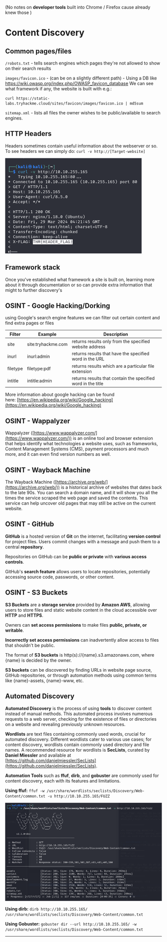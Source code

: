 (No notes on **developer tools** built into Chrome / Firefox cause already knew those )
# Content Discovery

## Common pages/files

`/robots.txt` - tells search engines which pages they're not allowed to show on their search results

`images/favicon.ico` - (can be on a slightly different path) - Using a DB like https://wiki.owasp.org/index.php/OWASP_favicon_database We can see what framework if any, the website is built with
e.g.: 
```shell-session
curl https://static-labs.tryhackme.cloud/sites/favicon/images/favicon.ico | md5sum
```

`sitemap.xml` - lists all files the owner wishes to be public/available to search engines.

## HTTP Headers

Headers sometimes contain useful information about the webserver or so.
To see headers we can simply do: `curl -v http://[Target-website]`

![](../attachments/1a9a45c7d85f24a2a5e56261a9252ccd.png)

## Framework stack
Once you've established what framework a site is built on, learning more about it through documentation or so can provide extra information that might to further discovery's

## OSINT - Google Hacking/Dorking
using Google's search engine features we can filter out certain content and find extra pages or files 

| **Filter** | **Example**        | **Description**                                              |
| ---------- | ------------------ | ------------------------------------------------------------ |
| site       | site:tryhackme.com | returns results only from the specified website address      |
| inurl      | inurl:admin        | returns results that have the specified word in the URL      |
| filetype   | filetype:pdf       | returns results which are a particular file extension        |
| intitle    | intitle:admin      | returns results that contain the specified word in the title |
More information about google hacking can be found here: [https://en.wikipedia.org/wiki/Google_hacking](https://en.wikipedia.org/wiki/Google_hacking)
## OSINT - Wappalyzer
Wappalyzer ([https://www.wappalyzer.com/](https://www.wappalyzer.com/)) is an online tool and browser extension that helps identify what technologies a website uses, such as frameworks, Content Management Systems (CMS), payment processors and much more, and it can even find version numbers as well.
## OSINT - Wayback Machine
The Wayback Machine ([https://archive.org/web/](https://archive.org/web/)) is a historical archive of websites that dates back to the late 90s. You can search a domain name, and it will show you all the times the service scraped the web page and saved the contents. This service can help uncover old pages that may still be active on the current website.

## OSINT - GitHub
**GitHub** is a hosted version of **Git** on the internet, facilitating **version control** for project files. Users commit changes with a message and push them to a central **repository**.

Repositories on GitHub can be **public or private** with **various access controls**.

GitHub's **search feature** allows users to locate repositories, potentially accessing source code, passwords, or other content.

## OSINT - S3 Buckets
**S3 Buckets** are a **storage service** provided by **Amazon AWS**, allowing users to store files and static website content in the cloud accessible over **HTTP** and **HTTPS**.

Owners can **set access permissions** to make files **public, private, or writable**.

**Incorrectly set access permissions** can inadvertently allow access to files that shouldn't be public.

The format of **S3 buckets** is http(s)://{name}.s3.amazonaws.com, where {name} is decided by the owner.

**S3 buckets** can be discovered by finding URLs in website page source, GitHub repositories, or through automation methods using common terms like {name}-assets, {name}-www, etc.
## Automated Discovery
**Automated Discovery** is the process of using **tools** to discover content instead of manual methods. This automated process involves numerous requests to a web server, checking for the existence of files or directories on a website and revealing previously unknown resources.

**Wordlists** are text files containing commonly used words, crucial for automated discovery. Different wordlists cater to various use cases; for content discovery, wordlists contain commonly used directory and file names. A recommended resource for wordlists is **SecLists**, curated by **Daniel Miessler** and available at [https://github.com/danielmiessler/SecLists](https://github.com/danielmiessler/SecLists).

**Automation Tools** such as **ffuf**, **dirb**, and **gobuster** are commonly used for content discovery, each with its features and limitations.

**Using ffuf:**
`ffuf -w /usr/share/wordlists/seclists/Discovery/Web-Content/common.txt -u http://10.10.255.165/FUZZ`

![](../attachments/caa2330fccfcabd7e0b466999e47e541.png)

**Using dirb:**
`dirb http://10.10.255.165/ /usr/share/wordlists/seclists/Discovery/Web-Content/common.txt`

**Using Gobuster:**
`gobuster dir --url http://10.10.255.165/ -w /usr/share/wordlists/seclists/Discovery/Web-Content/common.txt`


---
